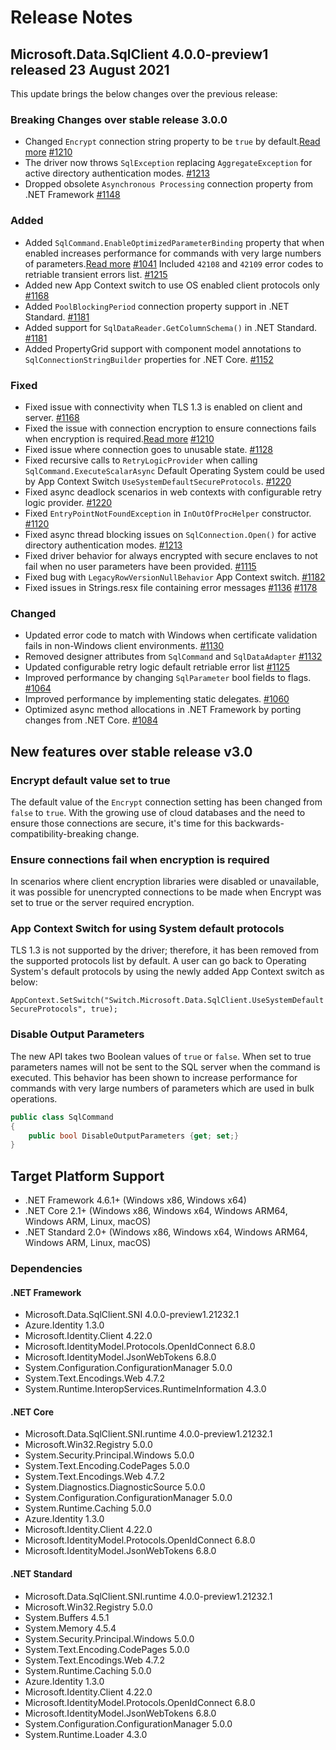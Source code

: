 # Release Notes

## Microsoft.Data.SqlClient 4.0.0-preview1 released 23 August 2021

This update brings the below changes over the previous release:


### Breaking Changes over stable release 3.0.0
- Changed `Encrypt` connection string property to be `true` by default.[Read more](#encrypt-default-value-set-to-true)
[#1210](https://github.com/dotnet/SqlClient/pull/1210)
- The driver now throws `SqlException` replacing `AggregateException` for active directory authentication modes.
[#1213](https://github.com/dotnet/SqlClient/pull/1213)
- Dropped obsolete `Asynchronous Processing` connection property from .NET Framework 
[#1148](https://github.com/dotnet/SqlClient/pull/1148)

### Added
- Added `SqlCommand.EnableOptimizedParameterBinding` property that when enabled increases performance for commands with very large numbers of parameters.[Read more](#disable-output-parameters)
[#1041](https://github.com/dotnet/SqlClient/pull/1141)
Included `42108` and `42109` error codes to retriable transient errors list.
[#1215](https://github.com/dotnet/SqlClient/pull/1215)
- Added new App Context switch to use OS enabled client protocols only 
[#1168](https://github.com/dotnet/SqlClient/pull/1168)
- Added `PoolBlockingPeriod` connection property support in .NET Standard.
[#1181](https://github.com/dotnet/SqlClient/pull/1181)
- Added support for `SqlDataReader.GetColumnSchema()` in .NET Standard. 
[#1181](https://github.com/dotnet/SqlClient/pull/1181)
- Added PropertyGrid support with component model annotations to `SqlConnectionStringBuilder` properties for .NET Core.
[#1152](https://github.com/dotnet/SqlClient/pull/1152)

### Fixed
- Fixed issue with connectivity when TLS 1.3 is enabled on client and server.
[#1168](https://github.com/dotnet/SqlClient/pull/1168)
- Fixed the issue with connection encryption to ensure connections fails when encryption is required.[Read more](#ensure-connections-fail-when-encryption-is-required)
[#1210](https://github.com/dotnet/SqlClient/pull/1210)
- Fixed issue where connection goes to unusable state.
[#1128](https://github.com/dotnet/SqlClient/pull/1128)
- Fixed recursive calls to `RetryLogicProvider` when calling `SqlCommand.ExecuteScalarAsync` Default Operating System could be used by App Context Switch `UseSystemDefaultSecureProtocols`.
[#1220](https://github.com/dotnet/SqlClient/pull/1220)
- Fixed async deadlock scenarios in web contexts with configurable retry logic provider.
[#1220](https://github.com/dotnet/SqlClient/pull/1220)
- Fixed `EntryPointNotFoundException` in `InOutOfProcHelper` constructor.
[#1120](https://github.com/dotnet/SqlClient/pull/1120)
- Fixed async thread blocking issues on `SqlConnection.Open()` for active directory authentication modes.
[#1213](https://github.com/dotnet/SqlClient/pull/1213)
- Fixed driver behavior for always encrypted with secure enclaves to not fail when no user parameters have been provided.
[#1115](https://github.com/dotnet/SqlClient/pull/1115)
- Fixed bug with `LegacyRowVersionNullBehavior` App Context switch.
[#1182](https://github.com/dotnet/SqlClient/pull/1182)
- Fixed issues in Strings.resx file containing error messages
[#1136](https://github.com/dotnet/SqlClient/pull/1136)
[#1178](https://github.com/dotnet/SqlClient/pull/1178)

### Changed
- Updated error code to match with Windows when certificate validation fails in non-Windows client environments.
[#1130](https://github.com/dotnet/SqlClient/pull/1130)
- Removed designer attributes from `SqlCommand` and `SqlDataAdapter`
[#1132](https://github.com/dotnet/SqlClient/pull/1132)
- Updated configurable retry logic default retriable error list
[#1125](https://github.com/dotnet/SqlClient/pull/1125)
- Improved performance by changing `SqlParameter` bool fields to flags.
[#1064](https://github.com/dotnet/SqlClient/pull/1064)
- Improved performance by implementing static delegates.
[#1060](https://github.com/dotnet/SqlClient/pull/1060)
- Optimized async method allocations in .NET Framework by porting changes from .NET Core.
[#1084](https://github.com/dotnet/SqlClient/pull/1084)

## New features over stable release v3.0

### Encrypt default value set to true

The default value of the `Encrypt` connection setting has been changed from `false` to `true`. With the growing use of cloud databases and the need to ensure those connections are secure, it's time for this backwards-compatibility-breaking change.

### Ensure connections fail when encryption is required
In scenarios where client encryption libraries were disabled or unavailable, it was possible for unencrypted connections to be made when Encrypt was set to true or the server required encryption.

###  App Context Switch for using System default protocols

TLS 1.3 is not supported by the driver; therefore, it has been removed from the supported protocols list by default. A user can go back to Operating System's default protocols by using the newly added App Context switch as below:

 `AppContext.SetSwitch("Switch.Microsoft.Data.SqlClient.UseSystemDefaultSecureProtocols", true);`

### Disable Output Parameters

The new API takes two Boolean values of `true` or `false`.
When set to true parameters names will not be sent to the SQL server when the command is executed. This behavior has been shown to increase performance for commands with very large numbers of parameters which are used in bulk operations.

```cs
public class SqlCommand
{
	public bool DisableOutputParameters {get; set;}
}
```

## Target Platform Support

- .NET Framework 4.6.1+ (Windows x86, Windows x64)
- .NET Core 2.1+ (Windows x86, Windows x64, Windows ARM64, Windows ARM, Linux, macOS)
- .NET Standard 2.0+ (Windows x86, Windows x64, Windows ARM64, Windows ARM, Linux, macOS)

### Dependencies

#### .NET Framework

- Microsoft.Data.SqlClient.SNI 4.0.0-preview1.21232.1
- Azure.Identity 1.3.0
- Microsoft.Identity.Client 4.22.0
- Microsoft.IdentityModel.Protocols.OpenIdConnect 6.8.0
- Microsoft.IdentityModel.JsonWebTokens 6.8.0
- System.Configuration.ConfigurationManager 5.0.0
- System.Text.Encodings.Web 4.7.2
- System.Runtime.InteropServices.RuntimeInformation 4.3.0

#### .NET Core

- Microsoft.Data.SqlClient.SNI.runtime 4.0.0-preview1.21232.1
- Microsoft.Win32.Registry 5.0.0
- System.Security.Principal.Windows 5.0.0
- System.Text.Encoding.CodePages 5.0.0
- System.Text.Encodings.Web 4.7.2
- System.Diagnostics.DiagnosticSource 5.0.0
- System.Configuration.ConfigurationManager 5.0.0
- System.Runtime.Caching 5.0.0
- Azure.Identity 1.3.0
- Microsoft.Identity.Client 4.22.0
- Microsoft.IdentityModel.Protocols.OpenIdConnect 6.8.0
- Microsoft.IdentityModel.JsonWebTokens 6.8.0

#### .NET Standard

- Microsoft.Data.SqlClient.SNI.runtime 4.0.0-preview1.21232.1
- Microsoft.Win32.Registry 5.0.0
- System.Buffers 4.5.1
- System.Memory 4.5.4
- System.Security.Principal.Windows 5.0.0
- System.Text.Encoding.CodePages 5.0.0
- System.Text.Encodings.Web 4.7.2
- System.Runtime.Caching 5.0.0
- Azure.Identity 1.3.0
- Microsoft.Identity.Client 4.22.0
- Microsoft.IdentityModel.Protocols.OpenIdConnect 6.8.0
- Microsoft.IdentityModel.JsonWebTokens 6.8.0
- System.Configuration.ConfigurationManager 5.0.0
- System.Runtime.Loader 4.3.0
